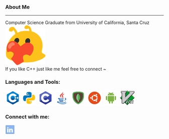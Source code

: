 ### About Me
---
Computer Science Graduate from University of California, Santa Cruz ![sammy](https://github.com/Marko-Sanchez/Marko-Sanchez/blob/master/img/slugheart.png) <br />
If you like C++ just like me feel free to connect ~

### Languages and Tools:

![ C++](https://github.com/Marko-Sanchez/Marko-Sanchez/blob/master/img/c++.png)
![ python ](https://github.com/Marko-Sanchez/Marko-Sanchez/blob/master/img/python.png)
[ ![ C ](https://github.com/Marko-Sanchez/Marko-Sanchez/blob/master/img/c.png)][url-shortener]
[ ![Java](https://github.com/Marko-Sanchez/Marko-Sanchez/blob/master/img/java.png)][Android]
[ ![MongoDB](https://github.com/Marko-Sanchez/Marko-Sanchez/blob/master/img/mongodb.png)][url-shortener]
[ ![ubuntu](https://github.com/Marko-Sanchez/Marko-Sanchez/blob/master/img/ubuntu.png)][ url-shortener]
[ ![ Android Studio](https://github.com/Marko-Sanchez/Marko-Sanchez/blob/master/img/android.png)][Android]
![ vim ](https://github.com/Marko-Sanchez/Marko-Sanchez/blob/master/img/vim.png)

### Connect with me:

[![LinkedIn](https://github.com/Marko-Sanchez/Marko-Sanchez/blob/master/img/linkedin.png)][linkedin]


<br />
<br />

[linkedin]: https://www.linkedin.com/in/marco-antonio-sanchez-307b8419b/
[github]: https://github.com/Marko-Sanchez
[url-shortener]: https://github.com/Marko-Sanchez/url-shortener
[Android]: https://github.com/Marko-Sanchez/MyAndroid-Apps
